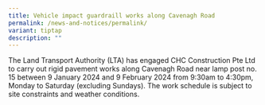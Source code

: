 ```yaml
---
title: Vehicle impact guardraill works along Cavenagh Road
permalink: /news-and-notices/permalink/
variant: tiptap
description: ""
---
```

<p>The Land Transport Authority (LTA) has engaged CHC Construction Pte Ltd
to carry out rigid pavement works along Cavenagh Road near lamp post no.
15 between 9 January 2024 and 9 February 2024 from 9:30am to 4:30pm, Monday
to Saturday (excluding Sundays). The work schedule is subject to site constraints
and weather conditions.</p>